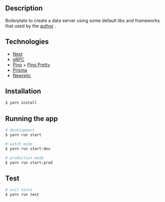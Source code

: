 
## Description

Boilerplate to create a data server using some default libs and frameworks that used by the [author](https://github.com/jvrapi) .


## Technologies

- [Nest](https://github.com/nestjs/nest)
- [gRPC](https://docs.nestjs.com/microservices/grpc)
- [Pino](https://www.npmjs.com/package/nestjs-pino) + [Pino Pretty](https://github.com/pinojs/pino-pretty)
- [Prisma](https://www.prisma.io/)
- [Newrelic](https://newrelic.com/welcome-back)

## Installation

```bash
$ yarn install
```

## Running the app

```bash
# development
$ yarn run start

# watch mode
$ yarn run start:dev

# production mode
$ yarn run start:prod
```

## Test

```bash
# unit tests
$ yarn run test
```



